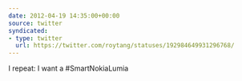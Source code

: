 ```yaml
---
date: 2012-04-19 14:35:00+00:00
source: twitter
syndicated:
- type: twitter
  url: https://twitter.com/roytang/statuses/192984649931296768/
---
```


I repeat: I want a #SmartNokiaLumia
